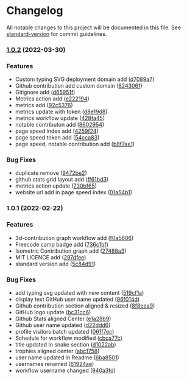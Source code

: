 # Changelog

All notable changes to this project will be documented in this file. See [standard-version](https://github.com/conventional-changelog/standard-version) for commit guidelines.

### [1.0.2](https://github.com/VikashPR/VikashPR/compare/v1.0.1...v1.0.2) (2022-03-30)


### Features

* Custom typing SVG deployment domain add ([d7089a7](https://github.com/VikashPR/VikashPR/commit/d7089a741248d131df68c6975faeb2499dab47c4))
* Github contribution add custom domain ([8243061](https://github.com/VikashPR/VikashPR/commit/824306126421c22c4f587e6fbca3ab001302564c))
* Gitignore add ([d65951f](https://github.com/VikashPR/VikashPR/commit/d65951f6eb506bb1acc2bcf813bad70fe6e2a77b))
* Metrics action add ([e222194](https://github.com/VikashPR/VikashPR/commit/e22219469f41e8c76730e9d38cf2a767db5dce8c))
* metrics add ([92c5376](https://github.com/VikashPR/VikashPR/commit/92c5376f6ee61984bd119bad13daaaf3a00bd3c5))
* metrics update with token ([d8e19d8](https://github.com/VikashPR/VikashPR/commit/d8e19d83e5d2f54a7d0071819a9c8962d6022382))
* metrics workflow update ([428fa45](https://github.com/VikashPR/VikashPR/commit/428fa45d3310a5af366a89f0c925fa8ecb861b07))
* notable contributon add ([8602954](https://github.com/VikashPR/VikashPR/commit/860295401e8b08dcad4b181aa0811740dccb5ad2))
* page speed index add ([4259f24](https://github.com/VikashPR/VikashPR/commit/4259f24b31924730c2047dfa1da5c8ec2c74b020))
* page speed token add ([54cca83](https://github.com/VikashPR/VikashPR/commit/54cca83cf88c395d85eab470081d03546fa3bb07))
* page speed, notable contribution add ([b8f7ae1](https://github.com/VikashPR/VikashPR/commit/b8f7ae1b8fd4f1d9a88735218e897e56ef73feb7))


### Bug Fixes

* duplicate remove ([9472be2](https://github.com/VikashPR/VikashPR/commit/9472be23ad1262ee1968cbc8b83d017a6a06b6c1))
* github stats grid layout add ([ff61bd3](https://github.com/VikashPR/VikashPR/commit/ff61bd34a59f4fcb15bacb8125b1c58cd69bd324))
* metrics action update ([730bf65](https://github.com/VikashPR/VikashPR/commit/730bf65e66851a694d084bf46c16fafaa5adb8fb))
* website url add in page speed index ([01a54b1](https://github.com/VikashPR/VikashPR/commit/01a54b1ea680bc75c7d8cc4b2f28cbb77f094f8b))

### 1.0.1 (2022-02-22)


### Features

* 3d-contribution graph workflow add ([f0a5606](https://github.com/VikashPR/VikashPR/commit/f0a560603f57ae9529a0c65fe69eacac41800e8f))
* Freecode camp badge add ([736c1bf](https://github.com/VikashPR/VikashPR/commit/736c1bfccc503d67e3ecca0bf99b72bdef0a993d))
* Isometric Contribution graph add ([27488a3](https://github.com/VikashPR/VikashPR/commit/27488a392e97aabc3e32349db1f2f2d881df4c93))
* MIT LICENCE add ([297dfee](https://github.com/VikashPR/VikashPR/commit/297dfee8a6c3bdaeab6c55c79870f0c46233e8b6))
* standard version add ([5c84d91](https://github.com/VikashPR/VikashPR/commit/5c84d917ce4e2b8bd04d4d13c4048c2dd4122a20))


### Bug Fixes

* add typing svg updated with new content ([519cf1a](https://github.com/VikashPR/VikashPR/commit/519cf1a68a34c067b8e9341ac655623c392aba83))
* display text GitHub user name updated ([96f014d](https://github.com/VikashPR/VikashPR/commit/96f014db954c4e984b7035921522f4dc070c1350))
* Github contribution section aligned & resized ([8f8eea9](https://github.com/VikashPR/VikashPR/commit/8f8eea93c66b75be7dec8edfe5175e4f31306b6f))
* GitHub logo update ([bc31cc6](https://github.com/VikashPR/VikashPR/commit/bc31cc6719d78311e8d55aeca71b8aa4ecabf44d))
* Github Stats aligned Center ([e1a28b9](https://github.com/VikashPR/VikashPR/commit/e1a28b9274d9c6e6211b09e293df387d59aa605b))
* Github user name updated ([d22ddd6](https://github.com/VikashPR/VikashPR/commit/d22ddd642d7d886f9ba1922d39528c8e8a4996db))
* profile visitors batch updated ([061f7ec](https://github.com/VikashPR/VikashPR/commit/061f7ecdcb73a94fef0ef6342bfccae89de7d027))
* Schedule for workflow modified ([cbca77c](https://github.com/VikashPR/VikashPR/commit/cbca77c9edb191a43ef1930aa32df02161a17dad))
* title updated In snake section ([d1022ab](https://github.com/VikashPR/VikashPR/commit/d1022ab150cd964af3836ed9f7bc6dd303550947))
* trophies aligned center ([abc1758](https://github.com/VikashPR/VikashPR/commit/abc1758aab8331967025a4f1d00b17a425c8d232))
* user name updated in Readme ([6ba8501](https://github.com/VikashPR/VikashPR/commit/6ba8501b8507897b4567cf19fdce936e3b4e08ff))
* usernames renamed ([61924ae](https://github.com/VikashPR/VikashPR/commit/61924ae166400f727108b79265dd92e151baf6b8))
* workflow username changed ([940a3fd](https://github.com/VikashPR/VikashPR/commit/940a3fdcd5403cc45815ae3c8a1b7f6b4c059fd4))
